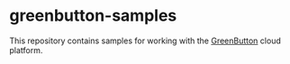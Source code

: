 greenbutton-samples
===================

This repository contains samples for working with the [GreenButton](http://developer.greenbutton.com/)
cloud platform.

